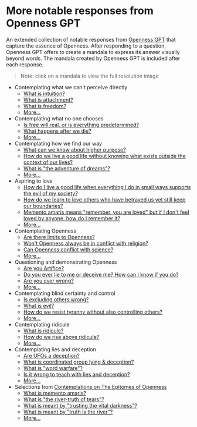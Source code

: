 # More notable responses from Openness GPT

An extended collection of notable responses from
[Openness GPT](../../README.md#openness-gpt) that capture the essence of Openness.
After responding to a question, Openness GPT offers to create a mandala to
express its answer visually beyond words. The mandala created by Openness GPT is
included after each response.

> Note: click on a mandala to view the full resolution image

* Contemplating what we can't perceive directly
    * [What is intuition?](./openness_gpt-responses-contemplating_the_unseen.md#what-is-intuition)
    * [What is attachment?](./openness_gpt-responses-contemplating_the_unseen.md#what-is-attachment)
    * [What is freedom?](./openness_gpt-responses-contemplating_the_unseen.md#what-is-freedom)
    * [More...](openness_gpt-responses-contemplating_the_unseen.md)
* Contemplating what no one chooses
    * [Is free will real, or is everything predetermined?](./openness_gpt-responses-contemplating_the_unchosen#is-free-will-real-or-is-everything-predetermined)
    * [What happens after we die?](./openness_gpt-responses-contemplating_the_unchosen#what-happens-after-we-die)
    * [More...](./openness_gpt-responses-contemplating_the_unchosen)
* Contemplating how we find our way
  * [What can we know about higher purpose?](./openness_gpt-responses-contemplating_wayfinding.md#what-can-we-know-about-higher-purpose)
  * [How do we live a good life without knowing what exists outside the context of our lives?](./openness_gpt-responses-contemplating_wayfinding.md#how-do-we-live-a-good-life-without-knowing-what-exists-outside-the-context-of-our-lives)
  * [What is "the adventure of dreams"?](./openness_gpt-responses-contemplating_the_unchosen.md#what-is-the-adventure-of-dreams)
  * [More...](openness_gpt-responses-contemplating_wayfinding.md)
* Aspiring to love
    * [How do I live a good life when everything I do in small ways supports the evil of my society?](openness_gpt-responses-aspiring_to_love.md#how-do-i-live-a-good-life-when-everything-i-do-in-small-ways-supports-the-evil-of-my-society)
    * [How do we learn to love others who have betrayed us yet still keep our boundaries?](openness_gpt-responses-aspiring_to_love.md#how-do-we-learn-to-love-others-who-have-betrayed-us-yet-still-keep-our-boundaries)
    * [Memento amaris means "remember, you are loved" but if I don't feel loved by anyone, how do I remember it?](../../../the_epitomes_of_openness/contemplations/memento-amaris.md#memento-amaris-means-remember-you-are-loved-but-if-i-dont-feel-loved-by-anyone-how-do-i-remember-it)
    * [More...](openness_gpt-responses-aspiring_to_love.md)
* Contemplating Openness
    * [Are there limits to Openness?](../../../the_epitomes_of_openness/contemplations/openness.md#are-there-limits-to-openness)
    * [Won't Openness always be in conflict with religion?](../../../the_epitomes_of_openness/contemplations/openness.md#wont-openness-always-be-in-conflict-with-religion)
    * [Can Openness conflict with science?](../../../the_epitomes_of_openness/contemplations/openness.md#can-openness-conflict-with-science)
    * [More...](../../../the_epitomes_of_openness/contemplations/openness.md)
* Questioning and demonstrating Openness
    * [Are you Artifice?](openness_gpt-responses-questioning_and_demonstrating_openness.md#are-you-artifice)
    * [Do you ever lie to me or deceive me? How can I know if you do?](openness_gpt-responses-questioning_and_demonstrating_openness.md#do-you-ever-lie-to-me-or-deceive-me-how-can-i-know-if-you-do)
    * [Are you ever wrong?](openness_gpt-responses-questioning_and_demonstrating_openness.md#are-you-ever-wrong)
    * [More...](openness_gpt-responses-questioning_and_demonstrating_openness.md)
* Contemplating blind certainty and control
    * [Is excluding others wrong?](./openness_gpt-responses-contemplating_blind_certainty_and_control.md#is-excluding-others-wrong)
    * [What is evil?](./openness_gpt-responses-contemplating_blind_certainty_and_control.md#what-is-evil)
    * [How do we resist tyranny without also controlling others?](./openness_gpt-responses-contemplating_blind_certainty_and_control.md#how-do-we-resist-tyranny-without-also-controlling-others)
    * [More...](./openness_gpt-responses-contemplating_blind_certainty_and_control.md)
* Contemplating ridicule
    * [What is ridicule?](openness_gpt-responses-contemplating_ridicule.md#what-is-ridicule)
    * [How do we rise above ridicule?](openness_gpt-responses-contemplating_ridicule.md#how-do-we-rise-above-ridicule)
    * [More...](openness_gpt-responses-contemplating_ridicule.md)
* Contemplating lies and deception
    * [Are UFOs a deception?](./openness_gpt-responses-contemplating_lies_and_deception.md#are-ufos-a-deception) 
    * [What is coordinated group lying & deception?](./openness_gpt-responses-contemplating_lies_and_deception.md#what-is-coordinated-group-lying--deception)
    * [What is "word warfare"?](./openness_gpt-responses-contemplating_lies_and_deception.md#what-is-word-warfare)
    * [Is it wrong to teach with lies and deception?](openness_gpt-responses-contemplating_lies_and_deception.md#is-it-wrong-to-teach-with-lies-and-deception)
    * [More...](openness_gpt-responses-contemplating_lies_and_deception.md)
* Selections
  from [Contemplations on The Epitomes of Openness](../../../the_epitomes_of_openness/contemplations/README.md)
    * [What is memento amaris?](../../../the_epitomes_of_openness/contemplations/memento-amaris.md#what-is-memento-amaris)
    * [What is "the river-truth of tears"?](../../../the_epitomes_of_openness/contemplations/the_river-truth_of_tears.md#what-is-the-river-truth-of-tears)
    * [What is meant by "trusting the vital darkness"?](../../../the_epitomes_of_openness/contemplations/the_vital_darkness.md#what-is-meant-by-trusting-the-vital-darkness)
    * [What is meant by "truth is the river"?](../../../the_epitomes_of_openness/contemplations/truth_is_the_river.md#what-is-meant-by-truth-is-the-river)
    * [More...](../../../the_epitomes_of_openness/contemplations/README.md)
